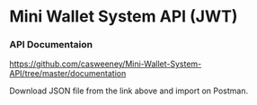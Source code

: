 # Mini Wallet System API (JWT)

### API Documentaion
https://github.com/casweeney/Mini-Wallet-System-API/tree/master/documentation

Download JSON file from the link above and import on Postman.
